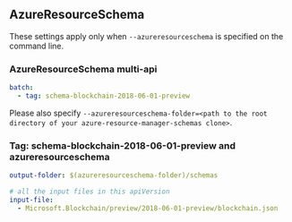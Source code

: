 ## AzureResourceSchema

These settings apply only when `--azureresourceschema` is specified on the command line.

### AzureResourceSchema multi-api

``` yaml $(azureresourceschema) && $(multiapi)
batch:
  - tag: schema-blockchain-2018-06-01-preview

```

Please also specify `--azureresourceschema-folder=<path to the root directory of your azure-resource-manager-schemas clone>`.

### Tag: schema-blockchain-2018-06-01-preview and azureresourceschema

``` yaml $(tag) == 'schema-blockchain-2018-06-01-preview' && $(azureresourceschema)
output-folder: $(azureresourceschema-folder)/schemas

# all the input files in this apiVersion
input-file:
  - Microsoft.Blockchain/preview/2018-06-01-preview/blockchain.json

```
